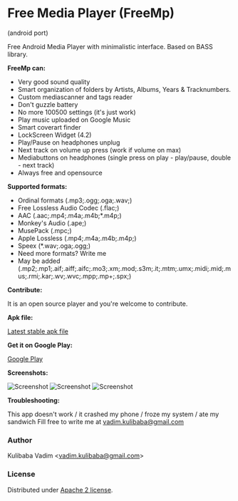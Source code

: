 # Free Media Player (FreeMp)
(android port)

Free Android Media Player with minimalistic interface.
Based on BASS library.

**FreeMp can:**

- Very good sound quality
- Smart organization of folders by Artists, Albums, Years & Tracknumbers.
- Custom mediascanner and tags reader
- Don't guzzle battery
- No more 100500 settings (it's just work)
- Play music uploaded on Google Music
- Smart coverart finder
- LockScreen Widget (4.2)
- Play/Pause on headphones unplug
- Next track on volume up press (work if volume on max)
- Mediabuttons on headphones (single press on play - play/pause, double - next track)
- Always free and opensource

**Supported formats:**

- Ordinal formats (.mp3;.ogg;.oga;.wav;)
- Free Lossless Audio Codec (.flac;)
- AAC (.aac;.mp4;.m4a;.m4b;*.m4p;)
- Monkey's Audio (.ape;)
- MusePack (.mpc;)
- Apple Lossless (.mp4;.m4a;.m4b;.m4p;)
- Speex (*.wav;.oga;.ogg;)
- Need more formats? Write me
- May be added (.mp2;.mp1;.aif;.aiff;.aifc;.mo3;.xm;.mod;.s3m;.it;.mtm;.umx;.midi;.mid;.mus;.rmi;.kar;.wv;.wvc;.mpp;.mp+;.spx;)

**Contribute:**

It is an open source player and you're welcome to contribute.

**Apk file:**

[Latest stable apk file](https://github.com/recoilme/freemp/blob/master/freemp.apk)

**Get it on Google Play:**

[Google Play](https://play.google.com/store/apps/details?id=ru.recoilme.freeamp)

**Screenshots:**

![Screenshot](https://github.com/recoilme/freemp/blob/master/screen1.png?raw=true)
![Screenshot](https://github.com/recoilme/freemp/blob/master/screen2.png?raw=true)
![Screenshot](https://github.com/recoilme/freemp/blob/master/screen3.png?raw=true)

**Troubleshooting:**

This app doesn't work / it crashed my phone / froze my system / ate my sandwich
Fill free to write me at vadim.kulibaba@gmail.com

### Author
Kulibaba Vadim <<vadim.kulibaba@gmail.com>>

### License
Distributed under [Apache 2 license](https://bitbucket.org/recoilme/freeamp/raw/master/LICENSE.txt).
